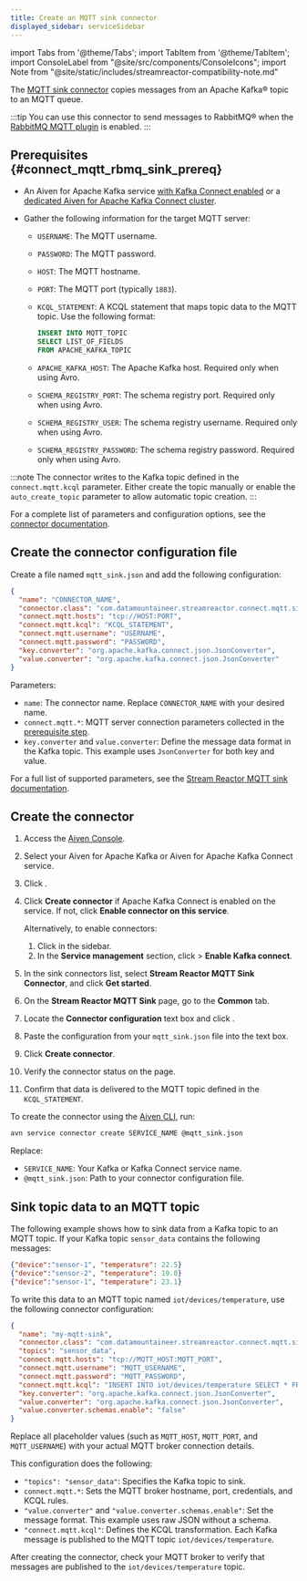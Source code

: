 ```yaml
---
title: Create an MQTT sink connector
displayed_sidebar: serviceSidebar
---
```


import Tabs from '@theme/Tabs';
import TabItem from '@theme/TabItem';
import ConsoleLabel from "@site/src/components/ConsoleIcons";
import Note from "@site/static/includes/streamreactor-compatibility-note.md"

The [MQTT sink connector](https://docs.lenses.io/connectors/kafka-connectors/sources/mqtt) copies messages from an Apache Kafka® topic to an MQTT queue.

:::tip
You can use this connector to send messages to RabbitMQ® when the
[RabbitMQ MQTT plugin](https://www.rabbitmq.com/mqtt.html) is enabled.
:::

<Note/>

## Prerequisites {#connect_mqtt_rbmq_sink_prereq}

- An Aiven for Apache Kafka service
  [with Kafka Connect enabled](enable-connect) or a
  [dedicated Aiven for Apache Kafka Connect cluster](/docs/products/kafka/kafka-connect/get-started#apache_kafka_connect_dedicated_cluster).

- Gather the following information for the target MQTT server:

  - `USERNAME`: The MQTT username.
  - `PASSWORD`: The MQTT password.
  - `HOST`: The MQTT hostname.
  - `PORT`: The MQTT port (typically `1883`).
  - `KCQL_STATEMENT`: A KCQL statement that maps topic data to the MQTT topic. Use the
    following format:

    ```sql
    INSERT INTO MQTT_TOPIC
    SELECT LIST_OF_FIELDS
    FROM APACHE_KAFKA_TOPIC
    ```

  - `APACHE_KAFKA_HOST`: The Apache Kafka host. Required only when using Avro.
  - `SCHEMA_REGISTRY_PORT`: The schema registry port. Required only when using Avro.
  - `SCHEMA_REGISTRY_USER`: The schema registry username. Required only when using Avro.
  - `SCHEMA_REGISTRY_PASSWORD`: The schema registry password. Required only when using
    Avro.

:::note
The connector writes to the Kafka topic defined in the `connect.mqtt.kcql` parameter.
Either create the topic manually or enable the `auto_create_topic` parameter to allow
automatic topic creation.
:::

For a complete list of parameters and configuration options, see
the [connector documentation](https://docs.lenses.io/connectors/kafka-connectors/sources/mqtt).

## Create the connector configuration file

Create a file named `mqtt_sink.json` and add the following configuration:

```json
{
  "name": "CONNECTOR_NAME",
  "connector.class": "com.datamountaineer.streamreactor.connect.mqtt.sink.MqttSinkConnector",
  "connect.mqtt.hosts": "tcp://HOST:PORT",
  "connect.mqtt.kcql": "KCQL_STATEMENT",
  "connect.mqtt.username": "USERNAME",
  "connect.mqtt.password": "PASSWORD",
  "key.converter": "org.apache.kafka.connect.json.JsonConverter",
  "value.converter": "org.apache.kafka.connect.json.JsonConverter"
}
```

Parameters:

- `name`: The connector name. Replace `CONNECTOR_NAME` with your desired name.
- `connect.mqtt.*`: MQTT server connection parameters collected in the
  [prerequisite step](/docs/products/kafka/kafka-connect/howto/mqtt-sink-connector#connect_mqtt_rbmq_sink_prereq).
- `key.converter` and `value.converter`: Define the message data format in the Kafka
  topic. This example uses `JsonConverter` for both key and value.

For a full list of supported parameters, see the
[Stream Reactor MQTT sink documentation](https://docs.lenses.io/connectors/kafka-connectors/sources/mqtt#storage-to-output-matrix).

## Create the connector

<Tabs groupId="setup-method">
<TabItem value="console" label="Console" default>

1. Access the [Aiven Console](https://console.aiven.io/).
1. Select your Aiven for Apache Kafka or Aiven for Apache Kafka Connect service.
1. Click <ConsoleLabel name="Connectors"/>.
1. Click **Create connector** if Apache Kafka Connect is enabled on the service.
   If not, click **Enable connector on this service**.

   Alternatively, to enable connectors:

   1. Click <ConsoleLabel name="Service settings"/> in the sidebar.
   1. In the **Service management** section, click
      <ConsoleLabel name="Actions"/> > **Enable Kafka connect**.

1. In the sink connectors list, select **Stream Reactor MQTT Sink Connector**, and click **Get started**.
1. On the **Stream Reactor MQTT Sink** page, go to the **Common** tab.
1. Locate the **Connector configuration** text box and click <ConsoleLabel name="edit"/>.
1. Paste the configuration from your `mqtt_sink.json` file into the text box.
1. Click **Create connector**.
1. Verify the connector status on the <ConsoleLabel name="Connectors"/> page.
1. Confirm that data is delivered to the MQTT topic defined in the `KCQL_STATEMENT`.

</TabItem>
<TabItem value="cli" label="CLI">

To create the connector using the
[Aiven CLI](/docs/tools/cli/service/connector#avn_service_connector_create), run:

```bash
avn service connector create SERVICE_NAME @mqtt_sink.json
```

Replace:

- `SERVICE_NAME`: Your Kafka or Kafka Connect service name.
- `@mqtt_sink.json`: Path to your connector configuration file.

</TabItem>
</Tabs>

## Sink topic data to an MQTT topic

The following example shows how to sink data from a Kafka topic to an MQTT topic. If your Kafka topic `sensor_data` contains the following messages:

```json
{"device":"sensor-1", "temperature": 22.5}
{"device":"sensor-2", "temperature": 19.0}
{"device":"sensor-1", "temperature": 23.1}
```

To write this data to an MQTT topic named `iot/devices/temperature`, use the following
connector configuration:

```json
{
  "name": "my-mqtt-sink",
  "connector.class": "com.datamountaineer.streamreactor.connect.mqtt.sink.MqttSinkConnector",
  "topics": "sensor_data",
  "connect.mqtt.hosts": "tcp://MQTT_HOST:MQTT_PORT",
  "connect.mqtt.username": "MQTT_USERNAME",
  "connect.mqtt.password": "MQTT_PASSWORD",
  "connect.mqtt.kcql": "INSERT INTO iot/devices/temperature SELECT * FROM sensor_data",
  "key.converter": "org.apache.kafka.connect.json.JsonConverter",
  "value.converter": "org.apache.kafka.connect.json.JsonConverter",
  "value.converter.schemas.enable": "false"
}
```

Replace all placeholder values (such as `MQTT_HOST`, `MQTT_PORT`, and `MQTT_USERNAME`)
with your actual MQTT broker connection details.

This configuration does the following:

- `"topics": "sensor_data"`: Specifies the Kafka topic to sink.
- `connect.mqtt.*`: Sets the MQTT broker hostname, port, credentials, and KCQL rules.
- `"value.converter"` and `"value.converter.schemas.enable"`: Set the message format.
  This example uses raw JSON without a schema.
- `"connect.mqtt.kcql"`: Defines the KCQL transformation. Each Kafka message is
  published to the MQTT topic `iot/devices/temperature`.

After creating the connector, check your MQTT broker to verify that messages are
published to the `iot/devices/temperature` topic.
